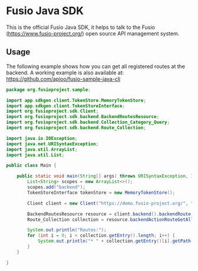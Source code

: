 
# Fusio Java SDK

This is the official Fusio Java SDK, it helps to talk to the Fusio (https://www.fusio-project.org/)
open source API management system.

## Usage

The following example shows how you can get all registered routes at the backend.
A working example is also available at: https://github.com/apioo/fusio-sample-java-cli

```java
package org.fusioproject.sample;

import app.sdkgen.client.TokenStore.MemoryTokenStore;
import app.sdkgen.client.TokenStoreInterface;
import org.fusioproject.sdk.Client;
import org.fusioproject.sdk.backend.BackendRoutesResource;
import org.fusioproject.sdk.backend.Collection_Category_Query;
import org.fusioproject.sdk.backend.Route_Collection;

import java.io.IOException;
import java.net.URISyntaxException;
import java.util.ArrayList;
import java.util.List;

public class Main {

    public static void main(String[] args) throws URISyntaxException, IOException {
        List<String> scopes = new ArrayList<>();
        scopes.add("backend");
        TokenStoreInterface tokenStore = new MemoryTokenStore();

        Client client = new Client("https://demo.fusio-project.org/", "test", "FRsNh1zKCXlB", scopes, tokenStore);

        BackendRoutesResource resource = client.backend().backendRoute().getBackendRoutes();
        Route_Collection collection = resource.backendActionRouteGetAll(new Collection_Category_Query());

        System.out.println("Routes:");
        for (int i = 0; i < collection.getEntry().length; i++) {
            System.out.println("* " + collection.getEntry()[i].getPath());
        }
    }

}
```
